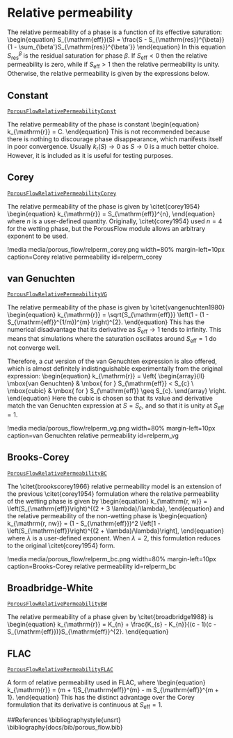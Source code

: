 # Relative permeability

The relative permeability of a phase is a function of its effective
saturation:
\begin{equation}
S_{\mathrm{eff}}(S) = \frac{S - S_{\mathrm{res}}^{\beta}}{1 -
  \sum_{\beta'}S_{\mathrm{res}}^{\beta'}}
\end{equation}
In this equation $S_{\mathrm{res}}^{\beta}$ is the residual
saturation for phase $\beta$.  If $S_{\mathrm{eff}} < 0$ then the
relative permeability is zero, while if $S_{\mathrm{eff}}>1$ then the
relative permeability is unity.  Otherwise, the relative permeability
is given by the expressions below.

## Constant
[`PorousFlowRelativePermeabilityConst`](/porous_flow/PorousFlowRelativePermeabilityConst.md)

The relative permeability of the phase is constant
\begin{equation}
k_{\mathrm{r}} = C.
\end{equation}
This is not recommended because there is nothing to discourage phase
disappearance, which manifests itself in poor convergence.  Usually
$k_{\mathrm{r}}(S) \rightarrow 0$ as $S\rightarrow 0$ is a much better
choice. However, it is included as it is useful for testing purposes.

## Corey
[`PorousFlowRelativePermeabilityCorey`](/porous_flow/PorousFlowRelativePermeabilityCorey.md)

The relative permeability of the phase is given by \citet{corey1954}
\begin{equation}
k_{\mathrm{r}} = S_{\mathrm{eff}}^{n},
\end{equation}
where $n$ is a user-defined quantity. Originally, \citet{corey1954} used $n = 4$ for the wetting phase, but the PorousFlow module allows an arbitrary exponent to be used.

!media media/porous_flow/relperm_corey.png width=80% margin-left=10px caption=Corey relative permeability id=relperm_corey


## van Genuchten
[`PorousFlowRelativePermeabilityVG`](/porous_flow/PorousFlowRelativePermeabilityVG.md)

The relative permeability of the phase is given by \citet{vangenuchten1980}
\begin{equation}
k_{\mathrm{r}} = \sqrt{S_{\mathrm{eff}}} \left(1 - (1 -
S_{\mathrm{eff}}^{1/m})^{m} \right)^{2}.
\end{equation}
This has the numerical disadvantage that its derivative as
$S_{\mathrm{eff}}\rightarrow 1$ tends to infinity.  This means that
simulations where the saturation oscillates around
$S_{\mathrm{eff}}=1$ do not converge well.

Therefore, a *cut* version of the van Genuchten expression is also offered, which is
almost definitely indistinguishable experimentally from the original expression:
\begin{equation}
k_{\mathrm{r}} = \left\{
\begin{array}{ll}
\mbox{van Genuchten} & \mbox{ for } S_{\mathrm{eff}} < S_{c} \\
\mbox{cubic} & \mbox{ for } S_{\mathrm{eff}} \geq S_{c}.
\end{array}
\right.
\end{equation}
Here the cubic is chosen so that its value and derivative match the
van Genuchten expression at $S=S_{c}$, and so that it is unity at
$S_{\mathrm{eff}}=1$.

!media media/porous_flow/relperm_vg.png width=80% margin-left=10px caption=van Genuchten relative permeability id=relperm_vg

## Brooks-Corey
[`PorousFlowRelativePermeabilityBC`](/porous_flow/PorousFlowRelativePermeabilityBC.md)

The \citet{brookscorey1966} relative permeability model is an extension of the previous  \citet{corey1954} formulation where the relative permeability of the wetting phase is given by
\begin{equation}
k_{\mathrm{r, w}} = \left(S_{\mathrm{eff}}\right)^{(2 + 3 \lambda)/\lambda},
\end{equation}
and the relative permeability of the non-wetting phase is
\begin{equation}
k_{\mathrm{r, nw}} = (1 - S_{\mathrm{eff}})^2 \left[1 - \left(S_{\mathrm{eff}}\right)^{(2 + \lambda)/\lambda}\right],
\end{equation}
where $\lambda$ is a user-defined exponent. When $\lambda = 2$, this formulation reduces
to the original \citet{corey1954} form.

!media media/porous_flow/relperm_bc.png width=80% margin-left=10px caption=Brooks-Corey relative permeability id=relperm_bc

## Broadbridge-White
[`PorousFlowRelativePermeabilityBW`](/porous_flow/PorousFlowRelativePermeabilityBW.md)

The relative permeability of a phase given by \citet{broadbridge1988} is
\begin{equation}
k_{\mathrm{r}} = K_{n} + \frac{K_{s} - K_{n}}{(c - 1)(c -
  S_{\mathrm{eff}})}S_{\mathrm{eff}}^{2}.
\end{equation}

## FLAC
[`PorousFlowRelativePermeabilityFLAC`](/porous_flow/PorousFlowRelativePermeabilityFLAC.md)

A form of relative permeability used in FLAC, where
\begin{equation}
k_{\mathrm{r}} = (m + 1)S_{\mathrm{eff}}^{m} - m S_{\mathrm{eff}}^{m + 1}.
\end{equation}
This has the distinct advantage over the Corey formulation that its
derivative is continuous at $S_{\mathrm{eff}}=1$.

##References
\bibliographystyle{unsrt}
\bibliography{docs/bib/porous_flow.bib}

